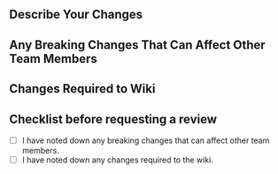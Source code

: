 ## Describe Your Changes

## Any Breaking Changes That Can Affect Other Team Members

## Changes Required to Wiki

## Checklist before requesting a review

- [ ] I have noted down any breaking changes that can affect other team members.
- [ ] I have noted down any changes required to the wiki.
